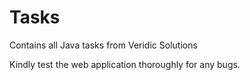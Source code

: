 # Tasks
Contains all Java tasks from Veridic Solutions


Kindly test the web application thoroughly for any bugs.
